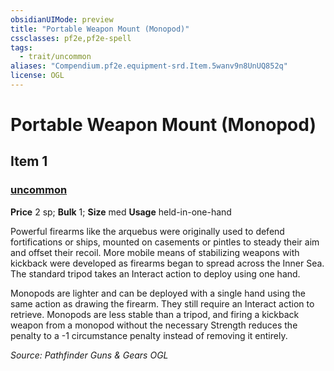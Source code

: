 ```yaml
---
obsidianUIMode: preview
title: "Portable Weapon Mount (Monopod)"
cssclasses: pf2e,pf2e-spell
tags:
  - trait/uncommon
aliases: "Compendium.pf2e.equipment-srd.Item.5wanv9n8UnUQ852q"
license: OGL
---
```

# Portable Weapon Mount (Monopod)
## Item 1
### [uncommon](uncommon.md "Uncommon Rarity Trait")


**Price** 2 sp; 
**Bulk** 1; **Size** med
**Usage** held-in-one-hand

Powerful firearms like the arquebus were originally used to defend fortifications or ships, mounted on casements or pintles to steady their aim and offset their recoil. More mobile means of stabilizing weapons with kickback were developed as firearms began to spread across the Inner Sea. The standard tripod takes an Interact action to deploy using one hand.

Monopods are lighter and can be deployed with a single hand using the same action as drawing the firearm. They still require an Interact action to retrieve. Monopods are less stable than a tripod, and firing a kickback weapon from a monopod without the necessary Strength reduces the penalty to a -1 circumstance penalty instead of removing it entirely.

*Source: Pathfinder Guns & Gears*
*OGL*